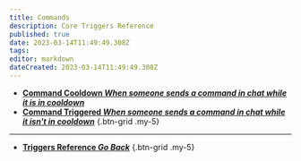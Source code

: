 ```yaml
---
title: Commands
description: Core Triggers Reference
published: true
date: 2023-03-14T11:49:49.308Z
tags: 
editor: markdown
dateCreated: 2023-03-14T11:49:49.308Z
---
```


- [<i class="mdi mdi-clock-alert primary--text"></i> **Command Cooldown *When someone sends a command in chat while it is in cooldown***](/Triggers/Core/Commands/Command-Cooldown)
- [<i class="mdi mdi-comment-alert primary--text"></i> **Command Triggered *When someone sends a command in chat while it isn't in cooldown***](/Triggers/Core/Commands/Command-Triggered)
{.btn-grid .my-5}

---

- [<i class="mdi mdi-chevron-left"></i>**Triggers Reference *Go Back***](/Triggers)
{.btn-grid .my-5}